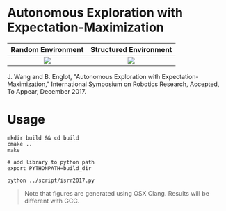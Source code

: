 # Autonomous Exploration with Expectation-Maximization

Random Environment         |  Structured Environment
:-------------------------:|:-------------------------:
![](./figures/isrr2017_random.gif)  |  ![](./figures/isrr2017_structured.gif)

J. Wang and B. Englot, "Autonomous Exploration with Expectation-Maximization," International Symposium on Robotics Research, Accepted, To Appear, December 2017.

# Usage

```
mkdir build && cd build
cmake ..
make

# add library to python path
export PYTHONPATH=build_dir

python ../script/isrr2017.py
```

> Note that figures are generated using OSX Clang. Results will be different with GCC.